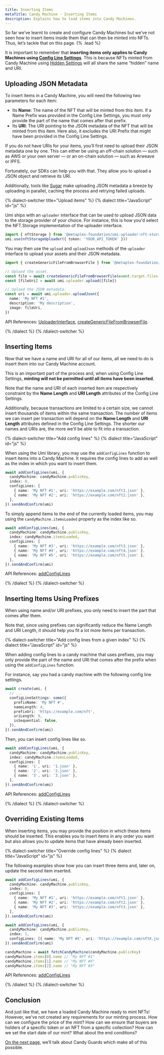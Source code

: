 ```yaml
---
title: Inserting Items
metaTitle: Candy Machine - Inserting Items
description: Explains how to load items into Candy Machines.
---
```


So far we’ve learnt to create and configure Candy Machines but we’ve not seen how to insert items inside them that can then be minted into NFTs. Thus, let’s tackle that on this page. {% .lead %}

It is important to remember that **inserting items only applies to Candy Machines using [Config Line Settings](/candy-machine-4/settings#config-line-settings)**. This is because NFTs minted from Candy Machine using [Hidden Settings](/candy-machine-4/settings#hidden-settings) will all share the same “hidden” name and URI.

## Uploading JSON Metadata

To insert items in a Candy Machine, you will need the following two parameters for each item:

- Its **Name**: The name of the NFT that will be minted from this item. If a Name Prefix was provided in the Config Line Settings, you must only provide the part of the name that comes after that prefix.
- Its **URI**: The URI pointing to the JSON metadata of the NFT that will be minted from this item. Here also, it excludes the URI Prefix that might have been provided in the Config Line Settings.

If you do not have URIs for your items, you’ll first need to upload their JSON metadata one by one. This can either be using an off-chain solution — such as AWS or your own server — or an on-chain solution — such as Arweave or IPFS.

Fortunately, our SDKs can help you with that. They allow you to upload a JSON object and retrieve its URI.

Additionally, tools like [Sugar](/candy-machine-4/sugar) make uploading JSON metadata a breeze by uploading in parallel, caching the process and retrying failed uploads.

{% dialect-switcher title="Upload items" %}
{% dialect title="JavaScript" id="js" %}

Umi ships with an `uploader` interface that can be used to upload JSON data to the storage provider of your choice. For instance, this is how you'd select the NFT.Storage implementation of the uploader interface.

```ts
import { nftStorage } from '@metaplex-foundation/umi-uploader-nft-storage'
umi.use(nftStorageUploader({ token: 'YOUR_API_TOKEN' }))
```

You may then use the `upload` and `uploadJson` methods of the `uploader` interface to upload your assets and their JSON metadata.

```ts
import { createGenericFileFromBrowserFile } from '@metaplex-foundation/umi'

// Upload the asset.
const file = await createGenericFileFromBrowserFile(event.target.files[0])
const [fileUri] = await umi.uploader.upload([file])

// Upload the JSON metadata.
const uri = await umi.uploader.uploadJson({
  name: 'My NFT #1',
  description: 'My description',
  image: fileUri,
})
```

API References: [UploaderInterface](https://umi-docs.vercel.app/interfaces/umi.UploaderInterface.html), [createGenericFileFromBrowserFile](https://umi-docs.vercel.app/functions/umi.createGenericFileFromBrowserFile.html).

{% /dialect %}
{% /dialect-switcher %}

## Inserting Items

Now that we have a name and URI for all of our items, all we need to do is insert them into our Candy Machine account.

This is an important part of the process and, when using Config Line Settings, **minting will not be permitted until all items have been inserted**.

Note that the name and URI of each inserted item are respectively constraint by the **Name Length** and **URI Length** attributes of the Config Line Settings.

Additionally, because transactions are limited to a certain size, we cannot insert thousands of items within the same transaction. The number of items we can insert per transaction will depend on the **Name Length** and **URI Length** attributes defined in the Config Line Settings. The shorter our names and URIs are, the more we'll be able to fit into a transaction.

{% dialect-switcher title="Add config lines" %}
{% dialect title="JavaScript" id="js" %}

When using the Umi library, you may use the `addConfigLines` function to insert items into a Candy Machine. It requires the config lines to add as well as the index in which you want to insert them.

```ts
await addConfigLines(umi, {
  candyMachine: candyMachine.publicKey,
  index: 0,
  configLines: [
    { name: 'My NFT #1', uri: 'https://example.com/nft1.json' },
    { name: 'My NFT #2', uri: 'https://example.com/nft2.json' },
  ],
}).sendAndConfirm(umi)
```

To simply append items to the end of the currently loaded items, you may using the `candyMachine.itemsLoaded` property as the index like so.

```ts
await addConfigLines(umi, {
  candyMachine: candyMachine.publicKey,
  index: candyMachine.itemsLoaded,
  configLines: [
    { name: 'My NFT #3', uri: 'https://example.com/nft3.json' },
    { name: 'My NFT #4', uri: 'https://example.com/nft4.json' },
    { name: 'My NFT #5', uri: 'https://example.com/nft5.json' },
  ],
}).sendAndConfirm(umi)
```

API References: [addConfigLines](https://mpl-candy-machine-js-docs.vercel.app/functions/addConfigLines.html)

{% /dialect %}
{% /dialect-switcher %}

## Inserting Items Using Prefixes

When using name and/or URI prefixes, you only need to insert the part that comes after them.

Note that, since using prefixes can significantly reduce the Name Length and URI Length, it should help you fit a lot more items per transaction.

{% dialect-switcher title="Add config lines from a given index" %}
{% dialect title="JavaScript" id="js" %}

When adding config lines to a candy machine that uses prefixes, you may only provide the part of the name and URI that comes after the prefix when using the `addConfigLines` function.

For instance, say you had a candy machine with the following config line settings.

```ts
await create(umi, {
  // ...
  configLineSettings: some({
    prefixName: 'My NFT #',
    nameLength: 4,
    prefixUri: 'https://example.com/nft',
    uriLength: 9,
    isSequential: false,
  }),
}).sendAndConfirm(umi)
```

Then, you can insert config lines like so.

```ts
await addConfigLines(umi, {
  candyMachine: candyMachine.publicKey,
  index: candyMachine.itemsLoaded,
  configLines: [
    { name: '1', uri: '1.json' },
    { name: '2', uri: '2.json' },
    { name: '3', uri: '3.json' },
  ],
}).sendAndConfirm(umi)
```

API References: [addConfigLines](https://mpl-candy-machine-js-docs.vercel.app/functions/addConfigLines.html)

{% /dialect %}
{% /dialect-switcher %}

## Overriding Existing Items

When inserting items, you may provide the position in which these items should be inserted. This enables you to insert items in any order you want but also allows you to update items that have already been inserted.

{% dialect-switcher title="Override config lines" %}
{% dialect title="JavaScript" id="js" %}

The following examples show how you can insert three items and, later on, update the second item inserted.

```ts
await addConfigLines(umi, {
  candyMachine: candyMachine.publicKey,
  index: 0,
  configLines: [
    { name: 'My NFT #1', uri: 'https://example.com/nft1.json' },
    { name: 'My NFT #2', uri: 'https://example.com/nft2.json' },
    { name: 'My NFT #3', uri: 'https://example.com/nft3.json' },
  ],
}).sendAndConfirm(umi)

await addConfigLines(umi, {
  candyMachine: candyMachine.publicKey,
  index: 1,
  configLines: [{ name: 'My NFT #X', uri: 'https://example.com/nftX.json' }],
}).sendAndConfirm(umi)

candyMachine = await fetchCandyMachine(candyMachine.publicKey)
candyMachine.items[0].name // "My NFT #1"
candyMachine.items[1].name // "My NFT #X"
candyMachine.items[2].name // "My NFT #3"
```

API References: [addConfigLines](https://mpl-candy-machine-js-docs.vercel.app/functions/addConfigLines.html)

{% /dialect %}
{% /dialect-switcher %}

## Conclusion

And just like that, we have a loaded Candy Machine ready to mint NFTs! However, we've not created any requirements for our minting process. How can we configure the price of the mint? How can we ensure that buyers are holders of a specific token or an NFT from a specific collection? How can we set the start date of our mint? What about the end conditions?

[On the next page](/candy-machine-4/guards), we’ll talk about Candy Guards which make all of this possible.
